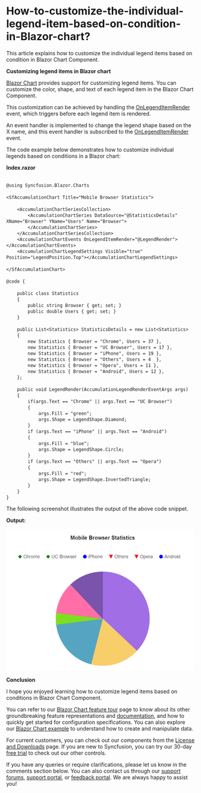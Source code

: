 # How-to-customize-the-individual-legend-item-based-on-condition-in-Blazor-chart? 

This article explains how to customize the individual legend items based on condition in Blazor Chart Component.

**Customizing legend items in Blazor chart**

[Blazor Chart](https://www.syncfusion.com/blazor-components/blazor-charts) provides support for customizing legend items. You can customize the color, shape, and text of each legend item in the Blazor Chart Component.

This customization can be achieved by handling the [OnLegendItemRender](https://help.syncfusion.com/cr/blazor/Syncfusion.Blazor.Charts.AccumulationChartEvents.html#Syncfusion_Blazor_Charts_AccumulationChartEvents_OnLegendItemRender) event, which triggers before each legend item is rendered. 

An event handler is implemented to change the legend shape based on the X name, and this event handler is subscribed to the [OnLegendItemRender](https://help.syncfusion.com/cr/blazor/Syncfusion.Blazor.Charts.AccumulationChartEvents.html#Syncfusion_Blazor_Charts_AccumulationChartEvents_OnLegendItemRender) event. 

The code example below demonstrates how to customize individual legends based on conditions in a Blazor chart: 

**Index.razor**

```cshtml

@using Syncfusion.Blazor.Charts

<SfAccumulationChart Title="Mobile Browser Statistics">

    <AccumulationChartSeriesCollection>
        <AccumulationChartSeries DataSource="@StatisticsDetails" XName="Browser" YName="Users" Name="Browser">
        </AccumulationChartSeries>
    </AccumulationChartSeriesCollection>
    <AccumulationChartEvents OnLegendItemRender="@LegendRender"></AccumulationChartEvents>
    <AccumulationChartLegendSettings Visible="true" Position="LegendPosition.Top"></AccumulationChartLegendSettings>

</SfAccumulationChart>

@code {

    public class Statistics
    {
        public string Browser { get; set; }
        public double Users { get; set; }
    }

    public List<Statistics> StatisticsDetails = new List<Statistics>
    {
        new Statistics { Browser = "Chrome", Users = 37 },
        new Statistics { Browser = "UC Browser", Users = 17 },
        new Statistics { Browser = "iPhone", Users = 19 },
        new Statistics { Browser = "Others", Users = 4  },
        new Statistics { Browser = "Opera", Users = 11 },
        new Statistics { Browser = "Android", Users = 12 },
    };

    public void LegendRender(AccumulationLegendRenderEventArgs args)
    {
        if(args.Text == "Chrome" || args.Text == "UC Browser")
        {
            args.Fill = "green";
            args.Shape = LegendShape.Diamond;
        }
        if (args.Text == "iPhone" || args.Text == "Android")
        {
            args.Fill = "blue";
            args.Shape = LegendShape.Circle;
        }
        if (args.Text == "Others" || args.Text == "Opera")
        {
            args.Fill = "red";
            args.Shape = LegendShape.InvertedTriangle;
        }
    }
}

```

The following screenshot illustrates the output of the above code snippet.

**Output:**

![](/legend-customization.png) 

**Conclusion**

I hope you enjoyed learning how to customize legend items based on conditions in Blazor Chart Component.

You can refer to our [Blazor Chart feature tour](https://www.syncfusion.com/blazor-components/blazor-charts) page to know about its other groundbreaking feature representations and [documentation](https://blazor.syncfusion.com/documentation/chart/getting-started), and how to quickly get started for configuration specifications. You can also explore our [Blazor Chart example](https://blazor.syncfusion.com/demos/chart/line?theme=bootstrap5) to understand how to create and manipulate data.

For current customers, you can check out our components from the [License and Downloads](https://www.syncfusion.com/sales/teamlicense) page. If you are new to Syncfusion, you can try our 30-day [free trial](https://www.syncfusion.com/downloads/blazor) to check out our other controls.

If you have any queries or require clarifications, please let us know in the comments section below. You can also contact us through our [support forums](https://www.syncfusion.com/forums), [support portal](https://support.syncfusion.com/create), or [feedback portal](https://www.syncfusion.com/feedback/blazor-components?control=charts). We are always happy to assist you!
